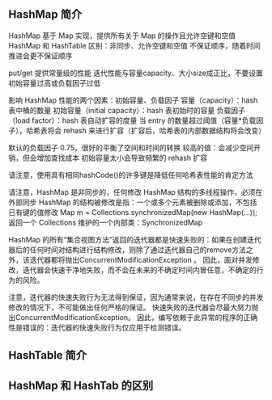 ## HashMap 简介
HashMap 基于 Map 实现，提供所有关于 Map 的操作且允许空键和空值
HashMap 和 HashTable 区别：非同步、允许空键和空值
不保证顺序，随着时间推进会更不保证顺序

put/get 提供常量级的性能
迭代性能与容量capacity、大小size成正比，不要设置初始容量过高或负载因子过低

影响 HashMap 性能的两个因素：初始容量、负载因子
容量（capacity）：hash 表中桶的数量
初始容量（initial capacity）：hash 表初始时的容量
负载因子（load factor）：hash 表自动扩容的度量
当 entry 的数量超过阈值（容量*负载因子），哈希表将会 rehash 来进行扩容（扩容后，哈希表的内部数据结构将会改变）

默认的负载因子 0.75，很好的平衡了空间和时间的转换
较高的值：会减少空间开销，但会增加查找成本
初始容量太小会导致频繁的 rehash 扩容

请注意，使用具有相同hashCode()的许多键是降低任何哈希表性能的肯定方法

请注意，HashMap 是非同步的，任何修改 HashMap 结构的多线程操作，必须在外部同步
HashMap 的结构被修改是指：一个或多个元素被删除或添加，不包括已有键的值修改
Map m = Collections.synchronizedMap(new HashMap(...));
返回一个 Collections 维护的一个内部类：SynchronizedMap

HashMap 的所有“集合视图方法”返回的迭代器都是快速失败的：如果在创建迭代器后的任何时间对结构进行结构修改，则除了通过迭代器自己的remove方法之外，该迭代器都将抛出ConcurrentModificationException 。 
因此，面对并发修改，迭代器会快速干净地失败，而不会在未来的不确定时间内冒任意，不确定的行为的风险。

注意，迭代器的快速失败行为无法得到保证，因为通常来说，在存在不同步的并发修改的情况下，不可能做出任何严格的保证。 
快速失败的迭代器会尽最大努力抛出ConcurrentModificationException。 
因此，编写依赖于此异常的程序的正确性是错误的：迭代器的快速失败行为仅应用于检测错误。

## HashTable 简介

## HashMap 和 HashTab 的区别